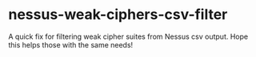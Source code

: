 # nessus-weak-ciphers-csv-filter
A quick fix for filtering weak cipher suites from Nessus csv output. Hope this helps those with the same needs!
